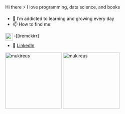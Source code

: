 Hi there
 :zap: I love programming, data science, and books
- 🌱 I’m addicted to learning and growing every day
- 📫 How to find me: 


 -[<img align="left" height="24" width="24" src="https://cdn.jsdelivr.net/npm/simple-icons@v4/icons/instagram.svg" />[iremckirr]

  - :office: [LinkedIn](https://www.linkedin.com/in/iremcakır/)
   <img height="180em" align="center" src="https://github-readme-stats.vercel.app/api?username=iremcakirrr&show_icons=true&locale=en&theme=algolia&include_all_commits=true&count_private=true" alt="mukireus"/>
  <img height="180em" align="center" src="https://github-readme-stats.vercel.app/api/top-langs?username=iremcakirrr&show_icons=true&locale=en&layout=compact&langs_count=8&theme=algolia" alt="mukireus"/>
  

